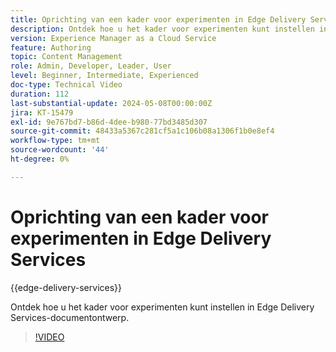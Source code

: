 ```yaml
---
title: Oprichting van een kader voor experimenten in Edge Delivery Services
description: Ontdek hoe u het kader voor experimenten kunt instellen in Edge Delivery Services-documentontwerp.
version: Experience Manager as a Cloud Service
feature: Authoring
topic: Content Management
role: Admin, Developer, Leader, User
level: Beginner, Intermediate, Experienced
doc-type: Technical Video
duration: 112
last-substantial-update: 2024-05-08T00:00:00Z
jira: KT-15479
exl-id: 9e767bd7-b86d-4dee-b980-77bd3485d307
source-git-commit: 48433a5367c281cf5a1c106b08a1306f1b0e8ef4
workflow-type: tm+mt
source-wordcount: '44'
ht-degree: 0%

---
```


# Oprichting van een kader voor experimenten in Edge Delivery Services

{{edge-delivery-services}}

Ontdek hoe u het kader voor experimenten kunt instellen in Edge Delivery Services-documentontwerp.

>[!VIDEO](https://video.tv.adobe.com/v/3429062/?learn=on)
